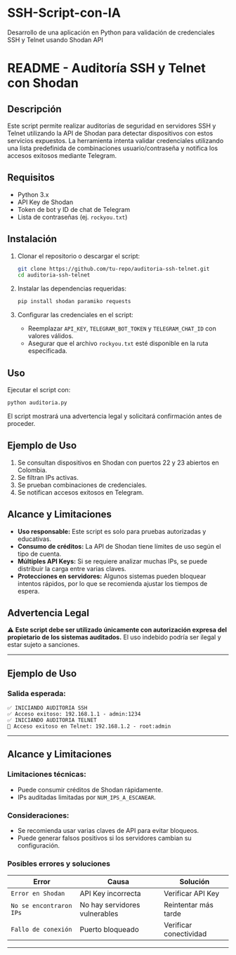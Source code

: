 # SSH-Script-con-IA
Desarrollo de una aplicación en Python para validación de credenciales  SSH y Telnet usando Shodan API


# README - Auditoría SSH y Telnet con Shodan

## Descripción

Este script permite realizar auditorías de seguridad en servidores SSH y Telnet utilizando la API de Shodan para detectar dispositivos con estos servicios expuestos. La herramienta intenta validar credenciales utilizando una lista predefinida de combinaciones usuario/contraseña y notifica los accesos exitosos mediante Telegram.

## Requisitos

- Python 3.x
- API Key de Shodan
- Token de bot y ID de chat de Telegram
- Lista de contraseñas (ej. `rockyou.txt`)

## Instalación

1. Clonar el repositorio o descargar el script:

   ```sh
   git clone https://github.com/tu-repo/auditoria-ssh-telnet.git
   cd auditoria-ssh-telnet
   ```

2. Instalar las dependencias requeridas:

   ```sh
   pip install shodan paramiko requests
   ```

3. Configurar las credenciales en el script:

   - Reemplazar `API_KEY`, `TELEGRAM_BOT_TOKEN` y `TELEGRAM_CHAT_ID` con valores válidos.
   - Asegurar que el archivo `rockyou.txt` esté disponible en la ruta especificada.

## Uso

Ejecutar el script con:

```sh
python auditoria.py
```

El script mostrará una advertencia legal y solicitará confirmación antes de proceder.

## Ejemplo de Uso

1. Se consultan dispositivos en Shodan con puertos 22 y 23 abiertos en Colombia.
2. Se filtran IPs activas.
3. Se prueban combinaciones de credenciales.
4. Se notifican accesos exitosos en Telegram.

## Alcance y Limitaciones

- **Uso responsable:** Este script es solo para pruebas autorizadas y educativas.
- **Consumo de créditos:** La API de Shodan tiene límites de uso según el tipo de cuenta.
- **Múltiples API Keys:** Si se requiere analizar muchas IPs, se puede distribuir la carga entre varias claves.
- **Protecciones en servidores:** Algunos sistemas pueden bloquear intentos rápidos, por lo que se recomienda ajustar los tiempos de espera.

## Advertencia Legal

⚠️ **Este script debe ser utilizado únicamente con autorización expresa del propietario de los sistemas auditados.** El uso indebido podría ser ilegal y estar sujeto a sanciones.




---

## Ejemplo de Uso
### Salida esperada:
```
✅ INICIANDO AUDITORIA SSH
✅ Acceso exitoso: 192.168.1.1 - admin:1234
✅ INICIANDO AUDITORIA TELNET
🚀 Acceso exitoso en Telnet: 192.168.1.2 - root:admin
```
---

## Alcance y Limitaciones
### Limitaciones técnicas:
- Puede consumir créditos de Shodan rápidamente.
- IPs auditadas limitadas por `NUM_IPS_A_ESCANEAR`.

### Consideraciones:
- Se recomienda usar varias claves de API para evitar bloqueos.
- Puede generar falsos positivos si los servidores cambian su configuración.


### Posibles errores y soluciones
| Error | Causa | Solución |
|--------|------------|-------------|
| `Error en Shodan` | API Key incorrecta | Verificar API Key |
| `No se encontraron IPs` | No hay servidores vulnerables | Reintentar más tarde |
| `Fallo de conexión` | Puerto bloqueado | Verificar conectividad |

---


